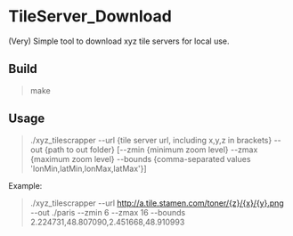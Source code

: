 # TileServer_Download


(Very) Simple tool to download xyz tile servers for local use.


## Build

> make 

## Usage

> ./xyz_tilescrapper --url {tile server url, including x,y,z in brackets} --out {path to out folder} [--zmin {minimum zoom level} --zmax {maximum zoom level} --bounds {comma-separated values 'lonMin,latMin,lonMax,latMax'}]

Example:

> ./xyz_tilescrapper --url http://a.tile.stamen.com/toner/{z}/{x}/{y}.png  --out ./paris --zmin 6 --zmax 16 --bounds 2.224731,48.807090,2.451668,48.910993
